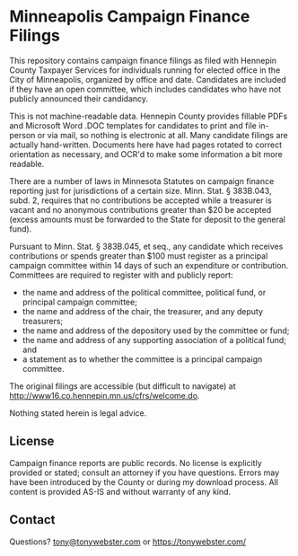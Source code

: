 Minneapolis Campaign Finance Filings
====================================

This repository contains campaign finance filings as filed with Hennepin County Taxpayer Services for individuals running for elected office in the City of Minneapolis, organized by office and date. Candidates are included if they have an open committee, which includes candidates who have not publicly announced their candidancy.

This is not machine-readable data. Hennepin County provides fillable PDFs and Microsoft Word .DOC templates for candidates to print and file in-person or via mail, so nothing is electronic at all. Many candidate filings are actually hand-written. Documents here have had pages rotated to correct orientation as necessary, and OCR'd to make some information a bit more readable.

There are a number of laws in Minnesota Statutes on campaign finance reporting just for jurisdictions of a certain size.  Minn. Stat. § 383B.043, subd. 2, requires that no contributions be accepted while a treasurer is vacant and no anonymous contributions greater than $20 be accepted (excess amounts must be forwarded to the State for deposit to the general fund).

Pursuant to Minn. Stat. § 383B.045, et seq., any candidate which receives contributions or spends greater than $100 must register as a principal campaign committee within 14 days of such an expenditure or contribution.  Committees are required to register with and publicly report:

- the name and address of the political committee, political fund, or principal campaign committee;
- the name and address of the chair, the treasurer, and any deputy treasurers;
- the name and address of the depository used by the committee or fund;
- the name and address of any supporting association of a political fund; and
- a statement as to whether the committee is a principal campaign committee.

The original filings are accessible (but difficult to navigate) at http://www16.co.hennepin.mn.us/cfrs/welcome.do.

Nothing stated herein is legal advice.

License
-------

Campaign finance reports are public records. No license is explicitly provided or stated; consult an attorney if you have questions. Errors may have been introduced by the County or during my download process. All content is provided AS-IS and without warranty of any kind.

Contact
-------
Questions? tony@tonywebster.com or https://tonywebster.com/